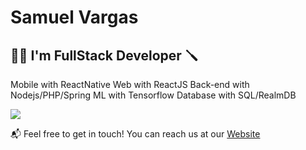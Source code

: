 # Samuel Vargas
## 👨‍🔬 I'm FullStack Developer 🪛

Mobile with ReactNative
Web with ReactJS
Back-end with Nodejs/PHP/Spring
ML with Tensorflow
Database with SQL/RealmDB

[![](https://github-readme-stats.vercel.app/api?username=samupp2758&count_private=true&show_icons=true&theme=onedark)](https://github.com/samupp2758)

📬 Feel free to get in touch! You can reach us at our [Website](samupp2758.github.io)


<!--
**samupp2758/samupp2758** is a ✨ _special_ ✨ repository because its `README.md` (this file) appears on your GitHub profile.

Here are some ideas to get you started:

- 🔭 I’m currently working on ...
- 🌱 I’m currently learning ...
- 👯 I’m looking to collaborate on ...
- 🤔 I’m looking for help with ...
- 💬 Ask me about ...
- 📫 How to reach me: ...
- 😄 Pronouns: ...
- ⚡ Fun fact: ...
-->
